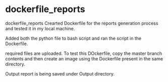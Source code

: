 # dockerfile_reports

dockerfile_reports
Crearted Dockerfile for the reports generation process and tested it in my local machine.

Added both the python file to bash script and ran the script in the Dockerfile.

required files are uploaded. To test this DOckerfile, copy the master branch contents and then create an image using the Dockerfile present in the same directory.

Output report is being saved under Output directory.
